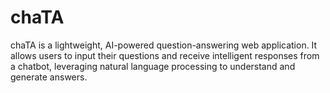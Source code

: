 # chaTA
chaTA is a lightweight, AI-powered question-answering web application. It allows users to input their questions and receive intelligent responses from a chatbot, leveraging natural language processing to understand and generate answers. 

